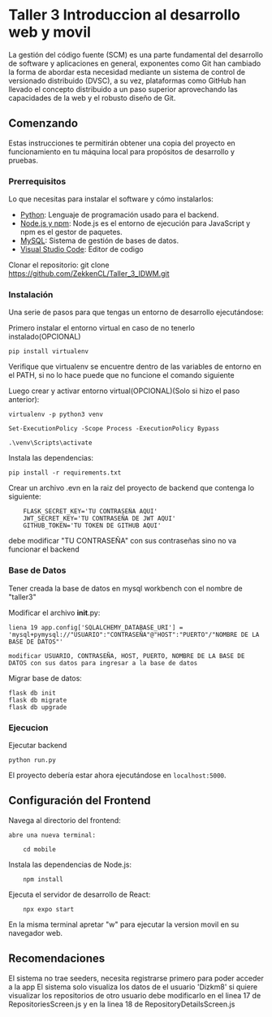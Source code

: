 # Taller 3 Introduccion al desarrollo web y movil

La gestión del código fuente (SCM) es una parte
fundamental del desarrollo de software y
aplicaciones en general, exponentes como Git han
cambiado la forma de abordar esta necesidad
mediante un sistema de control de versionado
distribuido (DVSC), a su vez, plataformas como
GitHub han llevado el concepto distribuido a un
paso superior aprovechando las capacidades de la
web y el robusto diseño de Git.

## Comenzando

Estas instrucciones te permitirán obtener una copia del proyecto en funcionamiento en tu máquina local para propósitos de desarrollo y pruebas.

### Prerrequisitos

Lo que necesitas para instalar el software y cómo instalarlos:

- [Python](https://www.python.org/downloads/): Lenguaje de programación usado para el backend.
- [Node.js y npm](https://nodejs.org/en/download/): Node.js es el entorno de ejecución para JavaScript y npm es el gestor de paquetes.
- [MySQL](https://dev.mysql.com/downloads/installer/): Sistema de gestión de bases de datos.
- [Visual Studio Code](https://code.visualstudio.com/download): Editor de codigo

Clonar el repositorio:
        git clone https://github.com/ZekkenCL/Taller_3_IDWM.git

### Instalación

Una serie de pasos para que tengas un entorno de desarrollo ejecutándose:

Primero instalar el entorno virtual en caso de no tenerlo instalado(OPCIONAL)

    pip install virtualenv

Verifique que virtualenv se encuentre dentro de las variables de entorno en el PATH, si no lo hace puede que no funcione el comando siguiente

Luego crear y activar entorno virtual(OPCIONAL)(Solo si hizo el paso anterior):

    virtualenv -p python3 venv

    Set-ExecutionPolicy -Scope Process -ExecutionPolicy Bypass

    .\venv\Scripts\activate


Instala las dependencias:

    pip install -r requirements.txt

Crear un archivo .evn en la raiz del proyecto de backend que contenga lo siguiente:

        FLASK_SECRET_KEY='TU CONTRASEÑA AQUI'
        JWT_SECRET_KEY='TU CONTRASEÑA DE JWT AQUI'
        GITHUB_TOKEN='TU TOKEN DE GITHUB AQUI'
debe modificar "TU CONTRASEÑA" con sus contraseñas sino no va funcionar el backend

### Base de Datos

Tener creada la base de datos en mysql workbench con el nombre de "taller3"

Modificar el archivo __init__.py:

    liena 19 app.config['SQLALCHEMY_DATABASE_URI'] = 'mysql+pymysql://"USUARIO":"CONTRASEÑA"@"HOST":"PUERTO"/"NOMBRE DE LA BASE DE DATOS"'

    modificar USUARIO, CONTRASEÑA, HOST, PUERTO, NOMBRE DE LA BASE DE DATOS con sus datos para ingresar a la base de datos

Migrar base de datos:

    flask db init
    flask db migrate
    flask db upgrade

### Ejecucion

Ejecutar backend

    python run.py

El proyecto debería estar ahora ejecutándose en `localhost:5000`.

## Configuración del Frontend

Navega al directorio del frontend:

    abre una nueva terminal:

        cd mobile

Instala las dependencias de Node.js:

        npm install

Ejecuta el servidor de desarrollo de React:

        npx expo start
        
En la misma terminal apretar "w" para ejecutar la version movil en su navegador web.


## Recomendaciones

El sistema no trae seeders, necesita registrarse primero para poder acceder a la app
El sistema solo visualiza los datos de el usuario 'Dizkm8' si quiere visualizar los repositorios de otro usuario debe modificarlo en el linea 17 de RepositoriesScreen.js y en la linea 18 de RepositoryDetailsScreen.js